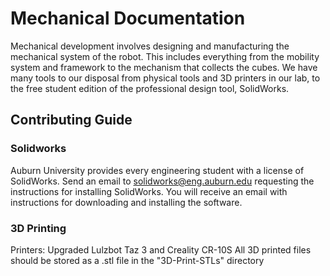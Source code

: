 # Mechanical Documentation
Mechanical development involves designing and manufacturing the mechanical system of the robot.  This includes everything from the mobility system and framework to the mechanism that collects the cubes.  We have many tools to our disposal from physical tools and 3D printers in our lab, to the free student edition of the professional design tool, SolidWorks.

## Contributing Guide
### Solidworks
Auburn University provides every engineering student with a license of SolidWorks.  Send an email to solidworks@eng.auburn.edu requesting the instructions for installing SolidWorks. You will receive an email with instructions for downloading and installing the software.

### 3D Printing
Printers: Upgraded Lulzbot Taz 3 and Creality CR-10S
All 3D printed files should be stored as a .stl file in the "3D-Print-STLs" directory
